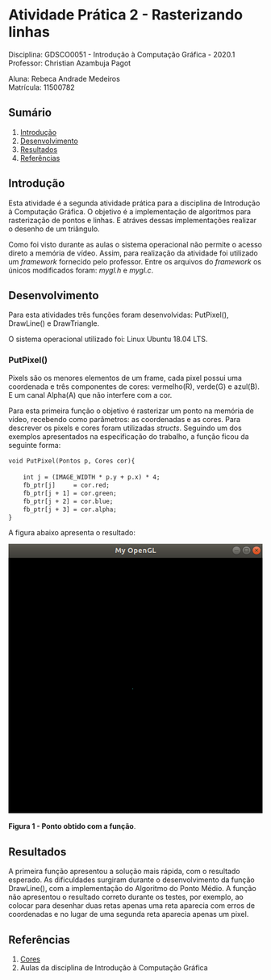 # Atividade Prática 2 - Rasterizando linhas

Disciplina: GDSCO0051 - Introdução à Computação Gráfica - 2020.1 <br />
Professor: Christian Azambuja Pagot

Aluna: Rebeca Andrade Medeiros <br />
Matrícula: 11500782

## Sumário

1. [Introdução](https://github.com/rebecamedeiros/icg/blob/main/Atividade_2/Atividade_2.md#introdu%C3%A7%C3%A3o)
2. [Desenvolvimento](https://github.com/rebecamedeiros/icg/blob/main/Atividade_2/Atividade_2.md#desenvolvimento)
3. [Resultados](https://github.com/rebecamedeiros/icg/blob/main/Atividade_2/Atividade_2.md#resultados)
4. [Referências](https://github.com/rebecamedeiros/icg/blob/main/Atividade_2/Atividade_2.md#refer%C3%AAncias)

## Introdução

Esta atividade é a segunda atividade prática para a disciplina de Introdução à Computação Gráfica. O objetivo é a implementação de algoritmos para rasterização de pontos e linhas. E atráves dessas implementações realizar o desenho de um triângulo.

Como foi visto durante as aulas o sistema operacional não permite o acesso direto a memória de vídeo. Assim, para realização da atividade foi utilizado um *framework* fornecido pelo professor. Entre os arquivos do *framework* os únicos modificados foram: *mygl.h* e *mygl.c*.

## Desenvolvimento

Para esta atividades três funções foram desenvolvidas: PutPixel(), DrawLine() e DrawTriangle.

O sistema operacional utilizado foi: Linux Ubuntu 18.04 LTS.

### PutPixel()

Pixels são os menores elementos de um frame, cada pixel possui uma coordenada e três componentes de cores: vermelho(R), verde(G) e azul(B). E um canal Alpha(A) que não interfere com a cor.

Para esta primeira função o objetivo é rasterizar um ponto na memória de vídeo, recebendo como parâmetros: as coordenadas e as cores. Para descrever os pixels e cores foram utilizadas *structs*. Seguindo um dos exemplos apresentados na especificação do trabalho, a função ficou da seguinte forma:

```
void PutPixel(Pontos p, Cores cor){
    
    int j = (IMAGE_WIDTH * p.y + p.x) * 4;
    fb_ptr[j]     = cor.red;
    fb_ptr[j + 1] = cor.green;
    fb_ptr[j + 2] = cor.blue;
    fb_ptr[j + 3] = cor.alpha;
}
```
A figura abaixo apresenta o resultado:
<p>
<img src="https://raw.githubusercontent.com/rebecamedeiros/icg/main/Atividade_2/Figuras/figura1.png" /> <br /> </p>

**Figura 1 - Ponto obtido com a função**.

## Resultados

A primeira função apresentou a solução mais rápida, com o resultado esperado. As dificuldades surgiram durante o desenvolvimento da função DrawLine(), com a implementação do Algoritmo do Ponto Médio. A função não apresentou o resultado correto durante os testes, por exemplo, ao colocar para desenhar duas retas apenas uma reta aparecia com erros de coordenadas e no lugar de uma segunda reta aparecia apenas um pixel.

## Referências
1. [Cores](https://celke.com.br/artigo/tabela-de-cores-html-nome-hexadecimal-rgb)
2. Aulas da disciplina de Introdução à Computação Gráfica
